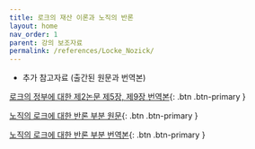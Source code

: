 ```yaml
---
title: 로크의 재산 이론과 노직의 반론
layout: home
nav_order: 1
parent: 강의 보조자료
permalink: /references/Locke_Nozick/
---
```


- 추가 참고자료 (출간된 원문과 번역본)

[로크의 정부에 대한 제2논문 제5장, 제9장 번역본](https://github.com/DeepWrite/2025SPRING/raw/main/assets/pdfs/Locke_property_chapter-5-kor-scanned.pdf){: .btn .btn-primary }

[노직의 로크에 대한 반론 부분 원문](https://github.com/DeepWrite/2025SPRING/raw/main/assets/pdfs/Nozick_Proviso-eng-scanned.pdf){: .btn .btn-primary }

[노직의 로크에 대한 반론 부분 번역본](https://github.com/DeepWrite/2025SPRING/raw/main/assets/pdfs/Nozick_Proviso-kor-scanned.pdf){: .btn .btn-primary }
